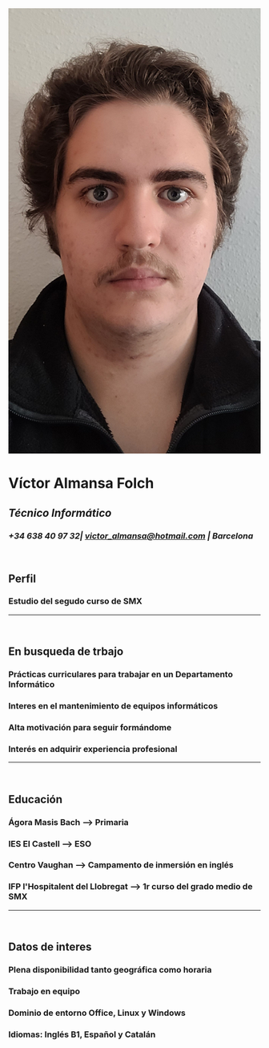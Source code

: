 <img src="VAF.jpg">


# **Víctor Almansa Folch**
## ***Técnico Informático***
### *+34 638 40 97 32| victor_almansa@hotmail.com | Barcelona*
<br>

## **Perfil**
### Estudio del segudo curso de SMX
<hr>
<br>

## **En busqueda de trbajo**
### Prácticas curriculares para trabajar en un Departamento Informático
### Interes en el mantenimiento de equipos informáticos
### Alta motivación para seguir formándome
### Interés en adquirir experiencia profesional
<hr>
<br>

## **Educación**
### Ágora Masis Bach --> Primaria
### IES El Castell --> ESO
### Centro Vaughan --> Campamento de inmersión en inglés
### IFP l'Hospitalent del Llobregat --> 1r curso del grado medio de SMX
<hr>
<br>

## **Datos de interes**
### Plena disponibilidad tanto geográfica como horaria
### Trabajo en equipo
### Dominio de entorno Office, Linux y Windows
### Idiomas: Inglés B1, Español y Catalán
